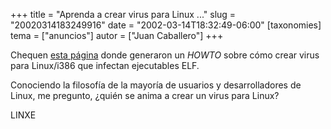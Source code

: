 +++
title = "Aprenda a crear virus para Linux ..."
slug = "20020314183249916"
date = "2002-03-14T18:32:49-06:00"
[taxonomies]
tema = ["anuncios"]
autor = ["Juan Caballero"]
+++

Chequen [esta
página](http://wildsau.idv.uni-linz.ac.at/~k3032e4/virus-writing-HOWTO/_html/)
donde generaron un *HOWTO* sobre cómo crear virus para Linux/i386 que
infectan ejecutables ELF.

Conociendo la filosofía de la mayoría de usuarios y desarrolladores de
Linux, me pregunto, ¿quién se anima a crear un virus para Linux?

LINXE

